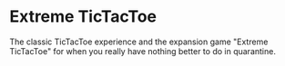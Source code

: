 # Extreme TicTacToe
The classic TicTacToe experience and the expansion game "Extreme TicTacToe" for when you really have nothing better to do in quarantine.
